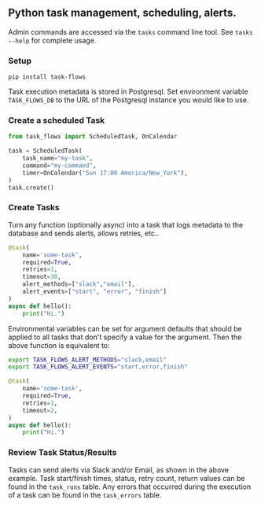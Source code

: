 
## Python task management, scheduling, alerts.

Admin commands are accessed via the `tasks` command line tool. See `tasks --help` for complete usage.  

### Setup
`pip install task-flows`   

Task execution metadata is stored in Postgresql. Set environment variable `TASK_FLOWS_DB` to the URL of the Postgresql instance you would like to use.

### Create a scheduled Task
```python
from task_flows import ScheduledTask, OnCalendar

task = ScheduledTask(
    task_name="my-task",
    command="my-command",
    timer=OnCalendar("Sun 17:00 America/New_York"),
)
task.create()
```

### Create Tasks
Turn any function (optionally async) into a task that logs metadata to the database and sends alerts, allows retries, etc..
```python
@task(
    name='some-task',
    required=True,
    retries=1,
    timeout=30,
    alert_methods=["slack","email"],
    alert_events=["start", "error", "finish"]
)
async def hello():
    print("Hi.")
```
Environmental variables can be set for argument defaults that should be applied to all tasks that don't specify a value for the argument.
Then the above function is equivalent to:
```bash
export TASK_FLOWS_ALERT_METHODS="slack,email"
export TASK_FLOWS_ALERT_EVENTS="start,error,finish"
```
```python
@task(
    name='some-task',
    required=True,
    retries=1,
    timeout=2,
)
async def hello():
    print("Hi.")
```

### Review Task Status/Results
Tasks can send alerts via Slack and/or Email, as shown in the above example. Task start/finish times, status, retry count, return values can be found in the `task_runs` table. Any errors that occurred during the execution of a task can be found in the `task_errors` table.



